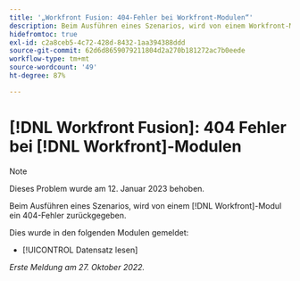 ```yaml
---
title: '„Workfront Fusion: 404-Fehler bei Workfront-Modulen“'
description: Beim Ausführen eines Szenarios, wird von einem Workfront-Modul ein 404-Fehler zurückgegeben.
hidefromtoc: true
exl-id: c2a8ceb5-4c72-428d-8432-1aa394388ddd
source-git-commit: 62d6d8659079211804d2a270b181272ac7b0eede
workflow-type: tm+mt
source-wordcount: '49'
ht-degree: 87%

---
```


# [!DNL Workfront Fusion]: 404 Fehler bei [!DNL Workfront]-Modulen

>[!NOTE]
>
>Dieses Problem wurde am 12. Januar 2023 behoben.

Beim Ausführen eines Szenarios, wird von einem [!DNL Workfront]-Modul ein 404-Fehler zurückgegeben.

Dies wurde in den folgenden Modulen gemeldet:

* [!UICONTROL Datensatz lesen]

_Erste Meldung am 27. Oktober 2022._
